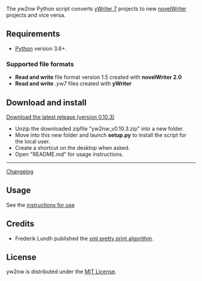 The *yw2nw* Python script converts [yWriter 7](http://spacejock.com/yWriter7.html) projects to new [novelWriter](https://novelwriter.io/) projects and vice versa.


## Requirements

- [Python](https://www.python.org/) version 3.6+.

### Supported file formats

- **Read and write** file format version 1.5 created with **novelWriter 2.0**
- **Read and write** *.yw7* files created with **yWriter**

## Download and install

[Download the latest release (version 0.10.3)](https://raw.githubusercontent.com/peter88213/yw2nw/main/dist/yw2nw_v0.10.3.zip)

- Unzip the downloaded zipfile "yw2nw_v0.10.3.zip" into a new folder.
- Move into this new folder and launch **setup.py** to install the script for the local user.
- Create a shortcut on the desktop when asked.
- Open "README.md" for usage instructions.

------------------------------------------------------------------

[Changelog](changelog)

## Usage

See the [instructions for use](usage)

## Credits

- Frederik Lundh published the [xml pretty print algorithm](http://effbot.org/zone/element-lib.htm#prettyprint).

## License

yw2nw is distributed under the [MIT License](http://www.opensource.org/licenses/mit-license.php).

